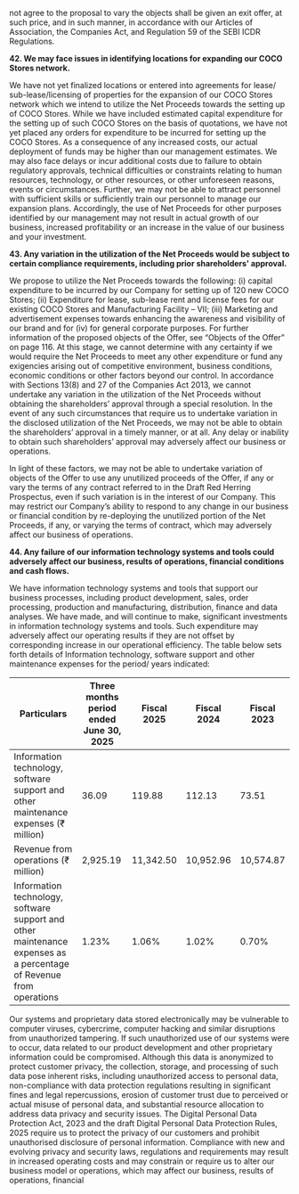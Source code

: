 not agree to the proposal to vary the objects shall be given an exit offer, at such price, and in such manner, in accordance with our Articles of Association, the Companies Act, and Regulation 59 of the SEBI ICDR Regulations.

**42. We may face issues in identifying locations for expanding our COCO Stores network.**

We have not yet finalized locations or entered into agreements for lease/ sub-lease/licensing of properties for the expansion of our COCO Stores network which we intend to utilize the Net Proceeds towards the setting up of COCO Stores. While we have included estimated capital expenditure for the setting up of such COCO Stores on the basis of quotations, we have not yet placed any orders for expenditure to be incurred for setting up the COCO Stores. As a consequence of any increased costs, our actual deployment of funds may be higher than our management estimates. We may also face delays or incur additional costs due to failure to obtain regulatory approvals, technical difficulties or constraints relating to human resources, technology, or other resources, or other unforeseen reasons, events or circumstances. Further, we may not be able to attract personnel with sufficient skills or sufficiently train our personnel to manage our expansion plans. Accordingly, the use of Net Proceeds for other purposes identified by our management may not result in actual growth of our business, increased profitability or an increase in the value of our business and your investment.

**43. Any variation in the utilization of the Net Proceeds would be subject to certain compliance requirements, including prior shareholders' approval.**

We propose to utilize the Net Proceeds towards the following: (i) capital expenditure to be incurred by our Company for setting up of 120 new COCO Stores; (ii) Expenditure for lease, sub-lease rent and license fees for our existing COCO Stores and Manufacturing Facility – VII; (iii) Marketing and advertisement expenses towards enhancing the awareness and visibility of our brand and for (iv) for general corporate purposes. For further information of the proposed objects of the Offer, see “Objects of the Offer” on page 116. At this stage, we cannot determine with any certainty if we would require the Net Proceeds to meet any other expenditure or fund any exigencies arising out of competitive environment, business conditions, economic conditions or other factors beyond our control. In accordance with Sections 13(8) and 27 of the Companies Act 2013, we cannot undertake any variation in the utilization of the Net Proceeds without obtaining the shareholders’ approval through a special resolution. In the event of any such circumstances that require us to undertake variation in the disclosed utilization of the Net Proceeds, we may not be able to obtain the shareholders’ approval in a timely manner, or at all. Any delay or inability to obtain such shareholders’ approval may adversely affect our business or operations.

In light of these factors, we may not be able to undertake variation of objects of the Offer to use any unutilized proceeds of the Offer, if any or vary the terms of any contract referred to in the Draft Red Herring Prospectus, even if such variation is in the interest of our Company. This may restrict our Company’s ability to respond to any change in our business or financial condition by re-deploying the unutilized portion of the Net Proceeds, if any, or varying the terms of contract, which may adversely affect our business of operations.

**44. Any failure of our information technology systems and tools could adversely affect our business, results of operations, financial conditions and cash flows.**

We have information technology systems and tools that support our business processes, including product development, sales, order processing, production and manufacturing, distribution, finance and data analyses. We have made, and will continue to make, significant investments in information technology systems and tools. Such expenditure may adversely affect our operating results if they are not offset by corresponding increase in our operational efficiency. The table below sets forth details of Information technology, software support and other maintenance expenses for the period/ years indicated:

<table><thead><tr><th>Particulars</th><th>Three months period ended June 30, 2025</th><th>Fiscal 2025</th><th>Fiscal 2024</th><th>Fiscal 2023</th></tr></thead><tbody><tr><td>Information technology, software support and other maintenance expenses (₹ million)</td><td>36.09</td><td>119.88</td><td>112.13</td><td>73.51</td></tr><tr><td>Revenue from operations (₹ million)</td><td>2,925.19</td><td>11,342.50</td><td>10,952.96</td><td>10,574.87</td></tr><tr><td>Information technology, software support and other maintenance expenses as a percentage of Revenue from operations</td><td>1.23%</td><td>1.06%</td><td>1.02%</td><td>0.70%</td></tr></tbody></table>

Our systems and proprietary data stored electronically may be vulnerable to computer viruses, cybercrime, computer hacking and similar disruptions from unauthorized tampering. If such unauthorized use of our systems were to occur, data related to our product development and other proprietary information could be compromised. Although this data is anonymized to protect customer privacy, the collection, storage, and processing of such data pose inherent risks, including unauthorized access to personal data, non-compliance with data protection regulations resulting in significant fines and legal repercussions, erosion of customer trust due to perceived or actual misuse of personal data, and substantial resource allocation to address data privacy and security issues. The Digital Personal Data Protection Act, 2023 and the draft Digital Personal Data Protection Rules, 2025 require us to protect the privacy of our customers and prohibit unauthorised disclosure of personal information. Compliance with new and evolving privacy and security laws, regulations and requirements may result in increased operating costs and may constrain or require us to alter our business model or operations, which may affect our business, results of operations, financial
